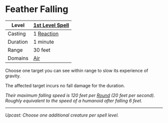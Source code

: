 # Feather Falling

| Level    | [1st Level Spell](1st%20Level%20Spells.md)              |
| -------- | ------------------------------------------------------- |
| Casting  | 1 [Reaction](../../../../Game%20Procedures/Combat/Reaction.md) |
| Duration | 1 minute                                                |
| Range    | 30 feet                                                 |
| Domains  | [Air](../../Spell%20Domains/Air.md)                  |

Choose one target you can see within range to slow its experience of gravity.

The affected target incurs no fall damage for the duration.

*Their maximum falling speed is 120 feet per [Round](../../../../Game%20Procedures/Core%20Procedures/Round.md) (20 feet per second). Roughly equivalent to the speed of a humanoid after falling 6 feet.*

---
*Upcast: Choose one additional creature per spell level.*
